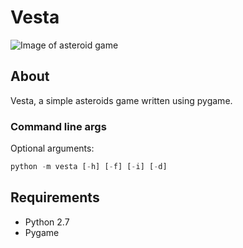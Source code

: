 # Vesta

![Image of asteroid game](https://i.imgur.com/LMJRDk8.png)

## About

Vesta, a simple asteroids game written using pygame.

### Command line args

Optional arguments:

```python
python -m vesta [-h] [-f] [-i] [-d]
```

## Requirements

* Python 2.7
* Pygame